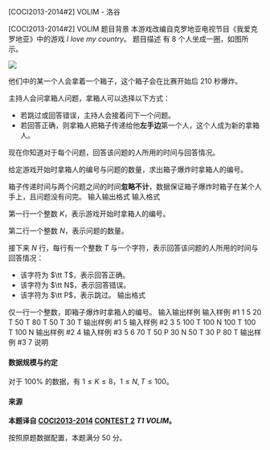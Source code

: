 



[COCI2013-2014#2] VOLIM - 洛谷














[COCI2013-2014#2] VOLIM
题目背景
本游戏改编自克罗地亚电视节目《我爱克罗地亚》中的游戏 _I love my country_。
题目描述
有 $8$ 个人坐成一圈，如图所示。

![](https://cdn.luogu.com.cn/upload/image_hosting/va2c1wan.png)

他们中的某一个人会拿着一个箱子，这个箱子会在比赛开始后 $210$ 秒爆炸。

主持人会问拿箱人问题，拿箱人可以选择以下方式：

- 若跳过或回答错误，主持人会接着问下一个问题。
- 若回答正确，则拿箱人把箱子传递给他**左手边**第一个人，这个人成为新的拿箱人。

现在你知道对于每个问题，回答该问题的人所用的时间与回答情况。

给定游戏开始时拿箱人的编号与问题的数量，求出箱子爆炸时拿箱人的编号。

箱子传递时间与两个问题之间的时间**忽略不计**，数据保证箱子爆炸时箱子在某个人手上，且问题没有问完。
输入输出格式
输入格式

第一行一个整数 $K$，表示游戏开始时拿箱人的编号。

第二行一个整数 $N$，表示问题的数量。

接下来 $N$ 行，每行有一个整数 $T$ 与一个字符，表示回答该问题的人所用的时间与回答情况：

- 该字符为 $\tt T$，表示回答正确。
- 该字符为 $\tt N$，表示回答错误。
- 该字符为 $\tt P$，表示跳过。
输出格式

仅一行一个整数，即箱子爆炸时拿箱人的编号。
输入输出样例
输入样例 #1
1 
5 
20 T 
50 T 
80 T 
50 T 
30 T
输出样例 #1
5
输入样例 #2
3 
5 
100 T 
100 N 
100 T 
100 T 
100 N
输出样例 #2
4
输入样例 #3
5
6
70 T
50 P
30 N
50 T
30 P
80 T
输出样例 #3
7
说明
#### 数据规模与约定

对于 $100\%$ 的数据，有 $1\le K\le 8$，$1\le N,T\le 100$。

#### 来源

**本题译自 [COCI2013-2014](https://hsin.hr/coci/archive/2013_2014/) [CONTEST 2](https://hsin.hr/coci/archive/2013_2014/contest2_tasks.pdf) _T1 VOLIM_。**

按照原题数据配置，本题满分 $50$ 分。






